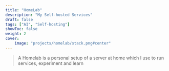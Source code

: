 ```yaml
---
title: "HomeLab"
description: "My Self-hosted Services"
draft: false
tags: ["AI", "Self-hosting"]
showToc: false
weight: 2
cover:
    image: "projects/homelab/stack.png#center"
--- 
```

> A Homelab is a personal setup of a server at home which I use to run services, experiment and learn




